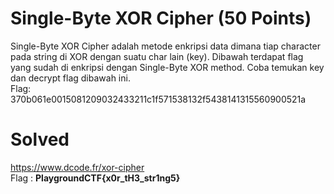 # Single-Byte XOR Cipher (50 Points)
Single-Byte XOR Cipher adalah metode enkripsi data dimana tiap character pada string di XOR dengan suatu char lain (key). Dibawah terdapat flag yang sudah di enkripsi dengan Single-Byte XOR method. Coba temukan key dan decrypt flag dibawah ini.<br>
Flag: 370b061e0015081209032433211c1f571538132f5438141315560900521a
# Solved
https://www.dcode.fr/xor-cipher<br>
Flag : <b>PlaygroundCTF{x0r_tH3_str1ng5}</b>
